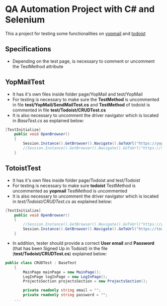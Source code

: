 # QA Automation Project with C# and Selenium
This a project for testing some functionalities on [yopmail](https://yopmail.com/es/) and [todoist](https://todoist.com/es)

## Specifications
- Depending on the test page, is necessary to comment or uncomment the TestMethod attribute

## YopMailTest
- It has it's own files inside folder page/YopMail and test/YopMail
- For testing is necessary to make sure the **TestMethod** is uncommented in file **test/YopMail/SendMailTest.cs** and **TestMethod** of todoist is commented in file **test/Todoist/CRUDTest.cs**
- It is also necessary to uncomment the driver navigator which is located in *BaseTest.cs* as explained below:

```csharp
[TestInitialize]
    public void OpenBrowser()
    {
        Session.Instance().GetBrowser().Navigate().GoToUrl("https://yopmail.com/");
        //Session.Instance().GetBrowser().Navigate().GoToUrl("https://todoist.com/");
    }
```

## TotoistTest
- It has it's own files inside folder page/Todoist and test/Todoist
- For testing is necessary to make sure **todoist** TestMethod is uncommented as **yopmail** TestMethod is uncommented
- It is also necessary to uncomment the driver navigator which is located in *test/Todoist/CRUDTest.cs* as explained below:

```csharp
[TestInitialize]
    public void OpenBrowser()
    {
        //Session.Instance().GetBrowser().Navigate().GoToUrl("https://yopmail.com/");
        Session.Instance().GetBrowser().Navigate().GoToUrl("https://todoist.com/");
    }
```

- In addition, tester should provide a correct **User email** and **Password** (that has been Signed Up in Todoist) in the file (**test/Todoist/CRUDTest.cs**) explained below:

```csharp
public class CRUDTest : BaseTest
    {
        MainPage mainPage = new MainPage();
        LogInPage logInPage = new LogInPage();
        ProjectsSection projectsSection = new ProjectsSection();

        private readonly string email = "";
        private readonly string password = "";
    ...
```